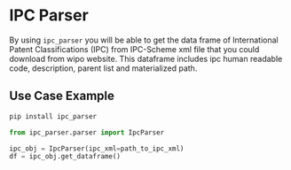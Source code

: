 # IPC Parser

By using `ipc_parser` you will be able to get the data frame of International Patent Classifications (IPC) from IPC-Scheme xml file that you could download from wipo website. This dataframe includes ipc human readable code, description, parent list and materialized path.

## Use Case Example

```bash
pip install ipc_parser
```

```python
from ipc_parser.parser import IpcParser

ipc_obj = IpcParser(ipc_xml=path_to_ipc_xml)
df = ipc_obj.get_dataframe()


```
